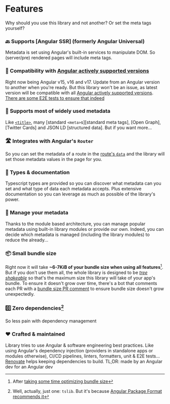 # Features

Why should you use this library and not another? Or set the meta tags yourself?

### 🔙 Supports [Angular SSR] (formerly Angular Universal)

Metadata is set using Angular's built-in services to manipulate DOM. So (server/pre) rendered pages will include meta tags.

### 🤝 Compatibility with [Angular actively supported versions]

Right now being Angular v15, v16 and v17. Update from an Angular version to another when you're ready. But this library won't be an issue, as latest version will be compatible with all [Angular actively supported versions]. [There are some E2E tests to ensure that indeed][E2E tests]

[Angular actively supported versions]: https://angular.io/guide/releases#actively-supported-versions
[E2E tests]: https://github.com/davidlj95/ngx/blob/main/.github/workflows/reusable-e2e.yml

### 👥 Supports most of widely used metadata

Like [`<title>`][title-element], many [standard `<meta>`s][standard meta tags], [Open Graph], [Twitter Cards] and JSON LD [structured data]. But if you want more...

[title-element]: https://developer.mozilla.org/en-US/docs/Web/HTML/Element/title

### 🛣️ Integrates with Angular's `Router`

So you can set the metadata of a route in the [route's `data`][route data] and the library will set those metadata values in the page for you.

[route data]: https://angular.dev/api/router/Route#:~:text=Additional%20developer%2Ddefined%20data

### 📜 Types & documentation

Typescript types are provided so you can discover what metadata can you set and what type of data each metadata accepts. Plus extensive documentation so you can leverage as much as possible of the library's power.

### 🧩 Manage your metadata

Thanks to the module based architecture, you can manage popular metadata using built-in library modules or provide our own. Indeed, you can decide which metadata is managed (including the library modules) to reduce the already...

### 📦 Small bundle size

Right now it will take **~6-7KiB of your bundle size when using all features**[^1]. But if you don't use them all, the whole library is designed to be [_tree shakeable_][tree shaking] so that's the maximum size this library will take of your app's bundle. To ensure it doesn't grow over time, there's a bot that comments each PR with a [bundle size PR comment] to ensure bundle size doesn't grow unexpectedly.

[bundle size reduction]: https://github.com/davidlj95/ngx/issues/112#issuecomment-1901325536
[tree shaking]: https://developer.mozilla.org/en-US/docs/Glossary/Tree_shaking
[bundle size PR comment]: https://github.com/davidlj95/ngx/pull/243#issuecomment-1912895697

### 0️⃣ Zero dependencies[^2]

So less pain with dependency management

### ❤️ Crafted & maintained

Library tries to use Angular & software engineering best practices. Like using Angular's dependency injection (providers in standalone apps or modules otherwise), CI/CD pipelines, linters, formatters, unit & E2E tests... [Renovate] helps keeping dependencies to build. TL;DR: made by an Angular dev for an Angular dev

[Renovate]: https://renovatebot.com

[^1]: After [taking some time optimizing bundle size](https://github.com/davidlj95/ngx/issues/112#issuecomment-1901325536)
[^2]: Well, actually, just one: `tslib`. But it's because [Angular Package Format recommends it](https://angular.dev/tools/libraries/angular-package-format#tslib)
